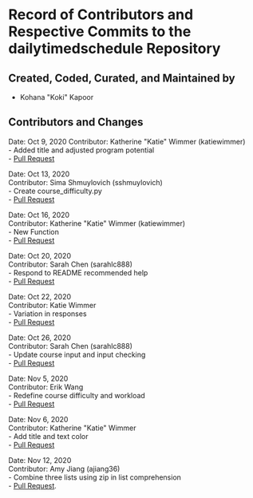 # Record of Contributors and Respective Commits to the dailytimedschedule Repository 

## Created, Coded, Curated, and Maintained by 
- Kohana "Koki" Kapoor 

## Contributors and Changes 

Date: Oct 9, 2020 
Contributor: Katherine "Katie" Wimmer (katiewimmer)    
    - Added title and adjusted program potential     
    - [Pull Request](https://github.com/kokikapoor/dailytimedschedule/commit/0d8461d9cee9517c3bbbc663d9be775be9d7d62b)    
  
Date: Oct 13, 2020    
Contributor: Sima Shmuylovich (sshmuylovich)  
    - Create course_difficulty.py    
    - [Pull Request](https://github.com/kokikapoor/dailytimedschedule/commit/c35ab3fb8e87dac49740bf77d24bcbadce8c2485)   

Date: Oct 16, 2020     
Contributor: Katherine "Katie" Wimmer (katiewimmer)     
    - New Function    
    - [Pull Request](https://github.com/kokikapoor/dailytimedschedule/commit/91df58f1ccfcc037d50949b42e8c5d741d77884c)  

Date: Oct 20, 2020     
Contributor: Sarah Chen (sarahlc888)     
    - Respond to README recommended help    
    - [Pull Request](https://github.com/kokikapoor/dailytimedschedule/commit/f09256d0b6b05fe43133b556b244cd29fc71b5dc)  

Date: Oct 22, 2020    
Contributor: Katie Wimmer    
    - Variation in responses     
    - [Pull Request](https://github.com/kokikapoor/dailytimedschedule/commit/08fdceea64e2ac3e408337c75668785bacc94dfb)      

Date: Oct 26, 2020     
Contributor: Sarah Chen (sarahlc888)   
    - Update course input and input checking    
    - [Pull Request](https://github.com/kokikapoor/dailytimedschedule/commit/2c4dd8afbc968aa8e540e5438cceb1d7f3391353)    

Date: Nov 5, 2020     
Contributor: Erik Wang    
    - Redefine course difficulty and workload    
    - [Pull Request](https://github.com/kokikapoor/dailytimedschedule/commit/989ba40c3ff52447cf7803eb4279e130b35249fa)   

Date: Nov 6, 2020   
Contributor: Katherine "Katie" Wimmer    
    - Add title and text color     
    - [Pull Request](https://github.com/kokikapoor/dailytimedschedule/commit/e6e2ec943837a0dfa12aea735743fcae7ef1ca13)    

Date: Nov 12, 2020     
Contributor: Amy Jiang (ajiang36)     
    - Combine three lists using zip in list comprehension       
    - [Pull Request](https://github.com/kokikapoor/dailytimedschedule/commit/121cb67e4239024ac581dffd4271f582a7b2cf15).  


  
